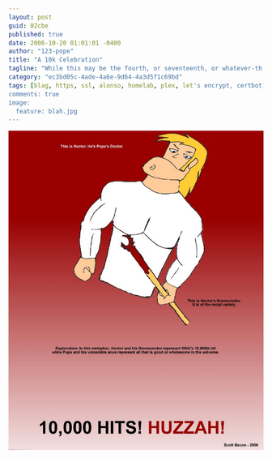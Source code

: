 ```yaml
---
layout: post
guid: 02cbe
published: true
date: 2006-10-20 01:01:01 -0400
author: "123-pope"
title: "A 10k Celebration"
tagline: "While this may be the fourth, or seventeenth, or whatever-th iteration of WNV, we still maintain celebrations of previous milestones for our own posterity. To those who gave us our first ten thousand hits, we thank you. And we also apologize for this. And everything, really. "
category: "ec3bd05c-4ade-4a6e-9d64-4a3d5f1c69bd"
tags: [blag, https, ssl, alonso, homelab, plex, let's encrypt, certbot]
comments: true
image:
  feature: blah.jpg
---
```


![](/assets/img/lol/comic32.jpg "This is bullshit, he looks nothing like Hector. But the rest is accurate.")